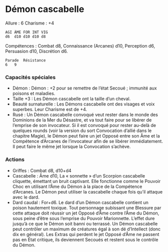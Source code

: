 # Démon cascabelle

Allure : 6
Charisme : +4

	AGI	ÂME	FOR	INT	VIG
	d6	d10	d10	d10	d8

Compétences : Combat d8, Connaissance (Arcanes) d10, Perception d6, Persuasion d10, Discrétion d6.

	Parade	Résistance
	6	9

### Capacités spéciales
- Démon : Démon : +2 pour se remettre de l’état Secoué ; immunité aux poisons et maladies.
- Taille +3 : Les Démon cascabelle ont la taille d’un cheval.
- Beauté surnaturelle : Les Démons cascabelle ont des visages et voix superbes. Leur Charisme est de +4.
- Rusé : Un Démon cascabelle convoqué veut rester dans le monde des Dominions de la Mer du Désastre, et va tout faire pour se libérer de l’emprise de son invocateur. Si il est convoqué pour rester au-delà de quelques rounds (voir la version du sort Convocation d’allié dans le chapitre Magie), le Démon peut faire un jet Opposé entre son Âme et la Compétence d’Arcanes de l’invocateur afin de se libérer immédiatement. Il peut faire le même jet lorsque la Convocation s’achève.

### Actions
- Griffes : Combat d8, d10+d4
- Cascabelle : Âme d10, La « sonnette » d’un Scorpion cascabelle cliquette, émettant un bruit captivant. Elle fonctionne comme le Pouvoir Choc en utilisant l’Âme du Démon à la place de la Compétence d’Arcanes. Le Démon peut utiliser la cascabelle chaque fois qu’il attaque avec le dard.
- Dard caudal : For+d6. Le dard d’un Démon cascabelle contient un poison hautement toxique. Tout personnage subissant une Blessure par cette attaque doit réussir un jet Opposé d’Âme contre l’Âme du Démon, sous peine d’être sous l’emprise du Pouvoir Marionnette. L’effet dure jusqu’à ce que le Démon soit banni ou terrassé. Un Démon cascabelle peut contrôler un maximum de créatures égal à son dé d’Intellect (donc dix en général). Les Extras qui perdent le jet Opposé d’Âme ne passent pas en État critique, ils deviennent Secoués et restent sous le contrôle du Démon.

